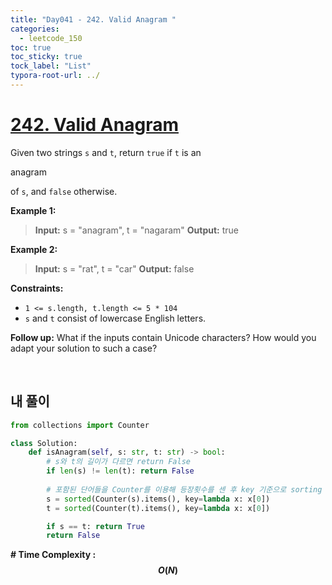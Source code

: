 ```yaml
---
title: "Day041 - 242. Valid Anagram "
categories:
  - leetcode_150
toc: true
toc_sticky: true
tock_label: "List"
typora-root-url: ../
---
```


# [242. Valid Anagram](https://leetcode.com/problems/valid-anagram/)

Given two strings `s` and `t`, return `true` if `t` is an 

anagram

 of `s`, and `false` otherwise.



 

**Example 1:**
>**Input:** s = "anagram", t = "nagaram"
>**Output:** true

**Example 2:**
>**Input:** s = "rat", t = "car"
>**Output:** false

 

**Constraints:**

- `1 <= s.length, t.length <= 5 * 104`
- `s` and `t` consist of lowercase English letters.

 

**Follow up:** What if the inputs contain Unicode characters? How would you adapt your solution to such a case?

<br>

## **내 풀이**

```python
from collections import Counter

class Solution:
    def isAnagram(self, s: str, t: str) -> bool:
        # s와 t의 길이가 다르면 return False
        if len(s) != len(t): return False
        
        # 포함된 단어들을 Counter를 이용해 등장횟수를 센 후 key 기준으로 sorting
        s = sorted(Counter(s).items(), key=lambda x: x[0])
        t = sorted(Counter(t).items(), key=lambda x: x[0])

        if s == t: return True
        return False
```



**\# Time Complexity  : $$O(N)$$** 

<br>

```python

```

